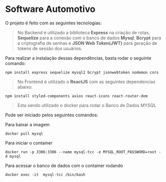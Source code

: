 # Software Automotivo

O projeto é feito com as seguintes tecnologias:

> No Backend é utilizado a biblioteca <strong>Express</strong> na criação de rotas, <strong>Sequelize</strong> para a conexão com o banco de dados <strong>Mysql</strong>,
> <strong>Bcrypt</strong> para a criptografia de senhas e <strong>JSON Web Token(JWT)</strong> para geração de tokens de sessão dos usuários.

Para realizar a instalação dessas dependências, basta rodar o seguinte comando:

```
npm install express sequelize mysql2 bcrypt jsonwebtoken nodemon cors
```

> No Frontend é utilizado o <strong>ReactJS</strong> com as seguintes dependencias abaixo:

```
npm install styled-components axios react-icons react-router-dom
```

> Esta sendo utilizado o docker para rodar o Banco de Dados MYSQL

Pode ser iniciado pelos seguintes comandos:


Para baixar a imagem

```
docker pull mysql 
```

Para iniciar o container

```
docker run -p 3306:3306 --name mysql-tcc -e MYSQL_ROOT_PASSWORD=root -d mysql
```

Para acessar o banco de dados com o container rodando

```
docker exec -it  mysql-tcc /bin/bash
```


